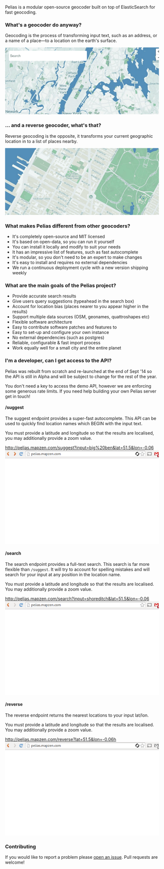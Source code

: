Pelias is a modular open-source geocoder built on top of ElasticSearch for fast geocoding. 

### What's a geocoder do anyway?

Geocoding is the process of transforming input text, such as an address, or a name of a place—to a location on the earth's surface.

![geocode](./img/geocoding.gif)

### ... and a reverse geocoder, what's that?

Reverse geocoding is the opposite, it transforms your current geographic location in to a list of places nearby.

![reverse](./img/reverse.gif)

### What makes Pelias different from other geocoders?

- It's completely open-source and MIT licensed
- It's based on open-data, so you can run it yourself
- You can install it locally and modify to suit your needs
- It has an impressive list of features, such as fast autocomplete
- It's modular, so you don't need to be an expert to make changes
- It's easy to install and requires no external dependencies
- We run a continuous deployment cycle with a new version shipping weekly

### What are the main goals of the Pelias project?

- Provide accurate search results
- Give users query suggestions (typeahead in the search box)
- Account for location bias (places nearer to you appear higher in the results)
- Support multiple data sources (OSM, geonames, quattroshapes etc)
- Flexible software architecture
- Easy to contribute software patches and features to
- Easy to set-up and configure your own instance
- No external dependencies (such as postgres)
- Reliable, configurable & fast import process
- Work equally well for a small city and the entire planet

### I'm a developer, can I get access to the API?

Pelias was rebuilt from scratch and re-launched at the end of Sept '14 so the API is still in Alpha and will be subject to change for the rest of the year.

You don't need a key to access the demo API, however we are enforcing some generous rate limits. If you need help building your own Pelias server get in touch!

#### /suggest

The suggest endpoint provides a super-fast autocomplete. This API can be used to quickly find location names which BEGIN with the input text.

You must provide a latitude and longitude so that the results are localised, you may additionally provide a zoom value.

http://pelias.mapzen.com/suggest?input=big%20ben&lat=51.5&lon=-0.06
![suggest](./img/suggest.gif)

#### /search

The search endpoint provides a full-text search. This search is far more flexible than `/suggest`. It will try to account for spelling mistakes and will search for your input at any position in the location name.

You must provide a latitude and longitude so that the results are localised. You may additionally provide a zoom value.

http://pelias.mapzen.com/search?input=shoreditch&lat=51.5&lon=-0.06
![search](./img/search.gif)

#### /reverse

The reverse endpoint returns the nearest locations to your input lat/lon.

You must provide a latitude and longitude so that the results are localised. You may additionally provide a zoom value.

http://pelias.mapzen.com/reverse?lat=51.5&lon=-0.06h
![reverse](./img/reverse2.gif)

### Contributing

If you would like to report a problem please [open an issue](https://github.com/pelias/pelias/issues).
Pull requests are welcome!
<span id="scroll_mark"></span>




